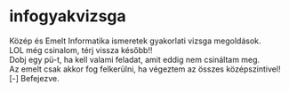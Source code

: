 # infogyakvizsga
Közép és Emelt Informatika ismeretek gyakorlati vizsga megoldások. <br/>
LOL még csinalom, térj vissza később!!<br/>
Dobj egy pü-t, ha kell valami feladat, amit eddig nem csináltam meg.</br>
Az emelt csak akkor fog felkerülni, ha végeztem az összes középszintivel!
[-] Befejezve.
